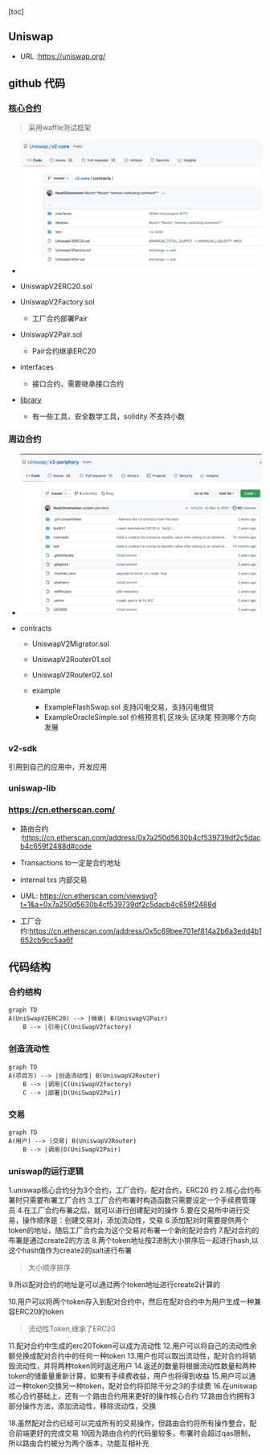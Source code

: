 [toc]

## Uniswap 

- URL :https://uniswap.org/

## github 代码

### [核心合约](Uniswap/v2-core)

> 采用waffle测试框架

- ![image.png](./img/img.png)

- UniswapV2ERC20.sol

- UniswapV2Factory.sol
  - 工厂合约部署Pair
- UniswapV2Pair.sol
  - Pair合约继承ERC20
- interfaces 
  - 接口合约，需要继承接口合约

- [library](Uniswap/v2-core/contracts/libraries) 
  - 有一些工具，安全数学工具，solidity 不支持小数

### 周边合约


- ![image.png](./img/img_1.png)

- contracts 
  - UniswapV2Migrator.sol
  
  - UniswapV2Router01.sol
    
  - UniswapV2Router02.sol
  - example 
    - ExampleFlashSwap.sol 支持闪电交易，支持闪电借贷
    - ExampleOracleSimple.sol 价格预言机 区块头 区块尾 预测哪个方向发展

### v2-sdk

引用到自己的应用中，开发应用

### uniswap-lib 



### https://cn.etherscan.com/

- 路由合约 :https://cn.etherscan.com/address/0x7a250d5630b4cf539739df2c5dacb4c659f2488d#code

- Transactions to一定是合约地址
- internal txs 内部交易

- UML: https://cn.etherscan.com/viewsvg?t=1&a=0x7a250d5630b4cf539739df2c5dacb4c659f2488d

- 工厂合约:https://cn.etherscan.com/address/0x5c69bee701ef814a2b6a3edd4b1652cb9cc5aa6f

## 代码结构
### 合约结构

```mermaid
graph TD
A(UniSwapV2ERC20) --> |继承| B(UniswapV2Pair) 
    B --> |引用|C(UniSwapV2factory)
```

### 创造流动性

```mermaid
graph TD
A(项目方) --> |创造流动性| B(UniswapV2Router) 
    B --> |调用|C(UniSwapV2factory)
    C --> |部署|D(UniSwapV2Pair)

```


### 交易 

```mermaid
graph TD
A(用户) --> |交易| B(UniswapV2Router) 
    B --> |调用|D(UniSwapV2Pair)

```

### uniswap的运行逻辑

1.uniswap核心合约分为3个合约，工厂合约，配对合约，ERC20 约
2.核心合约布署时只需要布署工厂合约
3.工厂合约布署时构造函数只需要设定一个手续费管理员
4.在工厂合约布署之后，就可以进行创建配对的操作
5.要在交易所中进行交易，操作顺序是：创建交易对，添加流动性，交易
6.添加配对时需要提供两个token的地址，随后工厂合约会为这个交易对布署一个新的配对合约
7.配对合约的布署是通过create2的方法
8.两个token地址按2进制大小排序后一起进行hash,以这个hash值作为create2的salt进行布署
> 大小顺序排序

9.所以配对合约的地址是可以通过两个token地址进行create2计算的

10.用户可以将两个token存入到配对合约中，然后在配对合约中为用户生成一种兼容ERC20的token

> 流动性Token,继承了ERC20

11.配对合约中生成的erc20Token可以成为流动性
12.用户可以将自己的流动性余额兑换成配对合约中的任何一种token
13.用户也可以取出流动性，配对合约将销毁流动性，并将两种token同时返还用户
14.返还的数量将根据流动性数量和两种token的储备量重新计算，如果有手续费收益，用户也将得到收益
15.用户可以通过一种token交换另一种token，配对合约将扣除千分之3的手续费
16.在uniswap核心合约基础上，还有一个路由合约用来更好的操作核心合约
17.路由合约拥有3部分操作方法，添加流动性，移除流动性，交换



18.虽然配对合约已经可以完成所有的交易操作，但路由合约将所有操作整合，配合前端更好的完成交易
19因为路由合约的代码量较多，布署时会超过qas限制，所以路由合约被分为两个版本，功能互相补充






